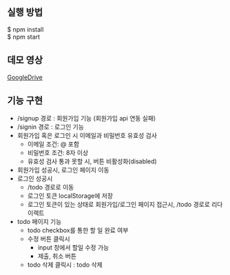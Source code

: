 ## 실행 방법
$ npm install   
$ npm start

## 데모 영상
[GoogleDrive](https://drive.google.com/file/d/1PWewrhCCmxQc7v1WNnNmCcd3FqaSq6DB/view?usp=sharing)

## 기능 구현
* /signup 경로 : 회원가입 기능 (회원가입 api 연동 실패)
* /signin 경로 : 로그인 기능 
* 회원가입 혹은 로그인 시 이메일과 비밀번호 유효성 검사   
  * 이메일 조건: @ 포함
  * 비밀번호 조건: 8자 이상
  * 유효성 검사 통과 못할 시, 버튼 비활성화(disabled)
* 회원가입 성공시, 로그인 페이지 이동
* 로그인 성공시
  * /todo 경로로 이동
  * 로그인 토큰 localStorage에 저장
  * 로그인 토큰이 있는 상태로 회원가입/로그인 페이지 접근시, /todo 경로로 리다이렉트
* todo 페이지 기능
  * todo checkbox를 통한 할 일 완료 여부
  * 수정 버튼 클릭시
    * input 창에서 할일 수정 가능
    * 제출, 취소 버튼
  * todo 삭제 클릭시 : todo 삭제
